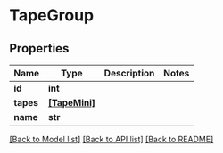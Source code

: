# TapeGroup


## Properties

Name | Type | Description | Notes
------------ | ------------- | ------------- | -------------
**id** | **int** |  | 
**tapes** | [**[TapeMini]**](TapeMini.md) |  | 
**name** | **str** |  | 

[[Back to Model list]](../#documentation-for-models) [[Back to API list]](../#documentation-for-api-endpoints) [[Back to README]](../)


